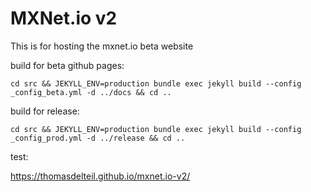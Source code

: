 # MXNet.io v2

This is for hosting the mxnet.io beta website

build for beta github pages:
```
cd src && JEKYLL_ENV=production bundle exec jekyll build --config _config_beta.yml -d ../docs && cd ..
```


build for release:
```
cd src && JEKYLL_ENV=production bundle exec jekyll build --config _config_prod.yml -d ../release && cd ..
```

test:

https://thomasdelteil.github.io/mxnet.io-v2/
